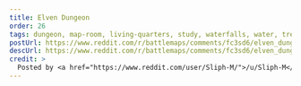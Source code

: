 ```yaml
---
title: Elven Dungeon
order: 26
tags: dungeon, map-room, living-quarters, study, waterfalls, water, trees, day, artist:sliph
postUrl: https://www.reddit.com/r/battlemaps/comments/fc3sd6/elven_dungeon_48x48/
descUrl: https://www.reddit.com/r/battlemaps/comments/fc3sd6/elven_dungeon_48x48/fj8c7ae/
credit: >
  Posted by <a href="https://www.reddit.com/user/Sliph-M/">/u/Sliph-M</a> to <a href="https://www.reddit.com/r/battlemaps/">/r/battlemaps</a> in Mar, 2020. <br/> Please support the artist on <a href="https://www.patreon.com/sliph">Patreon</a>, as well as follow them on <a href="https://www.instagram.com/matiasberchtart/">Instagram</a>
---
```

